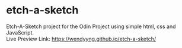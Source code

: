 # etch-a-sketch
Etch-A-Sketch project for the Odin Project using simple html, css and JavaScript. <br />
Live Preview Link: https://wendyyng.github.io/etch-a-sketch/
